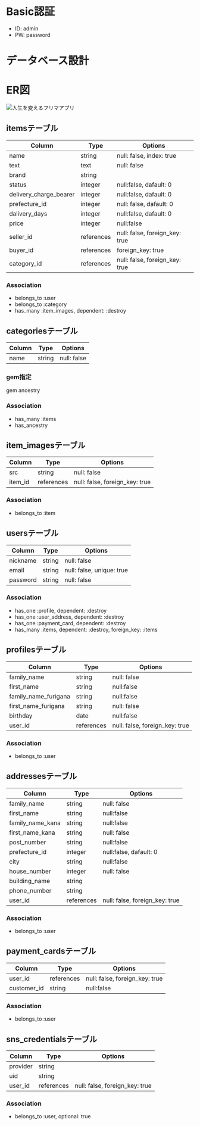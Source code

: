 # Basic認証
- ID: admin
- PW: password

# データベース設計

# ER図
![人生を変えるフリマアプリ](https://user-images.githubusercontent.com/60055417/83329400-32ee7700-a2c4-11ea-9ed5-361046a4ed10.png)

## itemsテーブル
|Column|Type|Options|
|------|----|-------|
|name|string|null: false, index: true|
|text|text|null: false|
|brand|string||
|status|integer|null:false, dafault: 0|
|delivery_charge_bearer|integer|null:false, dafault: 0|
|prefecture_id|integer|null: false, dafault: 0|
|dalivery_days|integer|null:false, dafault: 0|
|price|integer|null:false|
|seller_id|references|null: false, foreign_key: true|
|buyer_id|references|foreign_key: true|
|category_id|references|null: false, foreign_key: true|

### Association
- belongs_to :user
- belongs_to :category
- has_many :item_images, dependent: :destroy


## categoriesテーブル
|Column|Type|Options|
|------|----|-------|
|name|string|null: false|

### gem指定
gem ancestry
### Association
- has_many :items
- has_ancestry

## item_imagesテーブル
|Column|Type|Options|
|------|----|-------|
|src|string|null: false|
|item_id|references|null: false, foreign_key: true|

### Association
- belongs_to :item


## usersテーブル
|Column|Type|Options|
|------|----|-------|
|nickname|string|null: false|
|email|string|null: false, unique: true|
|password|string|null: false|

### Association
- has_one :profile, dependent: :destroy
- has_one :user_address, dependent: :destroy
- has_one :payment_card, dependent: :destroy
- has_many :items, dependent: :destroy, foreign_key: :items


## profilesテーブル
|Column|Type|Options|
|------|----|-------|
|family_name|string|null: false|
|first_name|string|null:false|
|family_name_furigana|string|null:false|
|first_name_furigana|string|null: false|
|birthday|date|null:false|
|user_id|references|null: false, foreign_key: true|

### Association
- belongs_to :user


## addressesテーブル
|Column|Type|Options|
|------|----|-------|
|family_name|string|null: false|
|first_name|string|null:false|
|family_name_kana|string|null:false|
|first_name_kana|string|null: false|
|post_number|string|null:false|
|prefecture_id|integer|null:false, dafault: 0|
|city|string|null:false|
|house_number|integer|null: false|
|building_name|string||
|phone_number|string||
|user_id|references|null: false, foreign_key: true|

### Association
- belongs_to :user

## payment_cardsテーブル
|Column|Type|Options|
|------|----|-------|
|user_id|references|null: false, foreign_key: true|
|customer_id|string|null:false|

### Association
- belongs_to :user

## sns_credentialsテーブル
|Column|Type|Options|
|------|----|-------|
|provider|string||
|uid|string||
|user_id|references|null: false, foreign_key: true|

### Association
- belongs_to :user, optional: true
